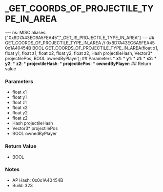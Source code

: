 # _GET_COORDS_OF_PROJECTILE_TYPE_IN_AREA

--- ns: MISC aliases: ["0x8D7A43EC6A5FEA45","_GET_IS_PROJECTILE_TYPE_IN_AREA"] --- ## GET_COORDS_OF_PROJECTILE_TYPE_IN_AREA  // 0x8D7A43EC6A5FEA45 0x1A40454B BOOL GET_COORDS_OF_PROJECTILE_TYPE_IN_AREA(float x1, float y1, float z1, float x2, float y2, float z2, Hash projectileHash, Vector3* projectilePos, BOOL ownedByPlayer);   ## Parameters * **x1**: * **y1**: * **z1**: * **x2**: * **y2**: * **z2**: * **projectileHash**: * **projectilePos**: * **ownedByPlayer**:  ## Return value

### Parameters
* float x1
* float y1
* float z1
* float x2
* float y2
* float z2
* Hash projectileHash
* Vector3* projectilePos
* BOOL ownedByPlayer

### Return Value
* BOOL

### Notes
* AP Hash: 0x0x1A40454B
* Build: 323

